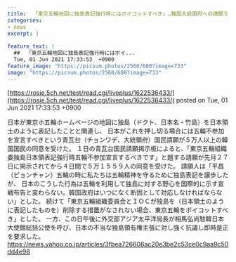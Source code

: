 ```yaml
---
title:  「東京五輪地図に独島表記強行時にはボイコットすべき」…韓国大統領府への請願５万人突破 
categories:
- news
excerpt: |
  
feature_text: |
  ##  「東京五輪地図に独島表記強行時にはボイ...
  Tue, 01 Jun 2021 17:33:53  +0900
feature_image: "https://picsum.photos/2560/600?image=733"
image: "https://picsum.photos/2560/600?image=733"
---
```


[https://rosie.5ch.net/test/read.cgi/liveplus/1622536433/](https://rosie.5ch.net/test/read.cgi/liveplus/1622536433/)
posted on Tue, 01 Jun 2021 17:33:53  +0900

<!--more-->

日本が東京ホ五輪ホームページの地図に独島（ドクト、日本名・竹島）を日本領土のように表記したことと関連し、 日本がこれを押し切る場合には五輪不参加を宣言すべきという青瓦台（チョンワデ、大統領府）国民請願が５万人以上の韓国国民の同意を受けた。 １日の青瓦台国民請願掲示板によると、「東京五輪組織委独島日本領表記強行時五輪不参加宣言するべきです」と題する請願が先月２７日に掲示されてから４日間で５万１５５９人の同意を受けた。 請願人は「平昌（ピョンチャン）五輪の時に私たちは五輪精神を守るために独島表記を譲歩したが、 日本のこうした行為は五輪を利用して独島に対する野心を国際的に示す宣戦布告と変わらない。韓国政府はいつになく断固として対応しなければならない」とした。 続けて「東京五輪組織委員会とＩＯＣが独島を（日本領土のように表記したものを）削除する措置がなされない場合、東京五輪をボイコットすべき」とした。 一方、この日午後に外交部アジア太平洋局長が相馬弘尚駐韓日本大使館総括公使を呼び、日本の不当な独島領有権主張に対し強く抗議し即時是正を要求した。 https://news.yahoo.co.jp/articles/3fbea726606ac20e3be2c53ce0c9aa9c50dd4e98

